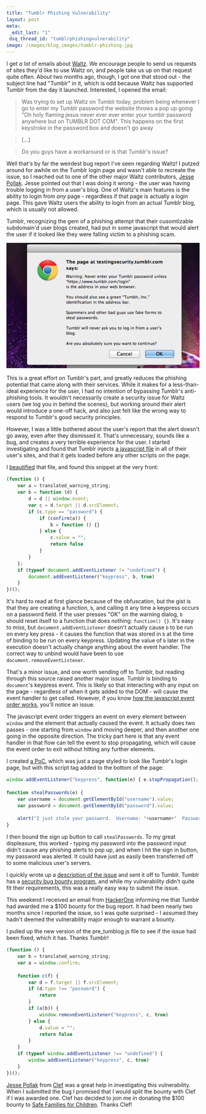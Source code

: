 ```yaml
--- 
title: "Tumblr Phishing Vulnerability"
layout: post
meta: 
 _edit_last: "1"
 dsq_thread_id: "tumblrphishingvulnerability"
image: /images/blog_images/tumblr-phishing.jpg
---
```


I get *a lot* of emails about [Waltz](https://getwaltz.com). We encourage people to send us requests of sites they'd like to use Waltz on, and people take us up on that request quite often. About two months ago, though, I got one that stood out - the subject line had "Tumblr" in it, which is odd because Waltz has supported Tumblr from the day it launched. Interested, I opened the email:

> Was trying to set up Waltz on Tumblr today, problem being whenever I go to enter my Tumblr password the website throws a pop up going "Oh holy flaming jesus never ever ever enter your tumblr password anywhere but on TUMBLR DOT COM". This happens on the first keystroke in the password box and doesn't go away 

> [...]

> Do you guys have a workaround or is that Tumblr's issue?

Well that's by far the weirdest bug report I've seen regarding Waltz! I putzed around for awhile on the Tumblr login page and wasn't able to recreate the issue, so I reached out to one of the other major Waltz contributors, [Jesse Pollak](https://jessepollak.me/). Jesse pointed out that I was doing it wrong - the user was having trouble logging in from a user's blog. One of Waltz's main features is the ability to login from *any* page - regardless if that page is actually a login page. This gave Waltz users the ability to login from an actual Tumblr blog, which is usually not allowed.

Tumblr, recognizing the gem of a phishing attempt that their cusomtizable subdomain'd user blogs created, had put in some javascript that would alert the user if it looked like they were falling victim to a phishing scam.

![Tumblr Alert](/images/blog_images/tumblr-alert.png)

This is a great effort on Tumblr's part, and greatly reduces the phishing potential that came along with their services. While it makes for a less-than-ideal experience for the user, I had no intention of bypassing Tumblr's anti-phishing tools. It wouldn't necessarily create a security issue for Waltz users (we log you in behind the scenes), but working around their alert would introduce a one-off hack, and also just felt like the wrong way to respond to Tumblr's good security principles.

However, I was a little bothered about the user's report that the alert doesn't go away, even after they dismissed it. That's unnecessary, sounds like a bug, and creates a very terrible experience for the user. I started investigating and found that Tumblr injects [a javascript file](https://assets.tumblr.com/assets/scripts/pre_tumblelog.js) in all of their user's sites, and that it gets loaded before any other scripts on the page.

I [beautified](https://jsbeautifier.org/) that file, and found this snippet at the very front:

```js
(function () {
    var a = translated_warning_string;
    var b = function (d) {
        d = d || window.event;
        var c = d.target || d.srcElement;
        if (c.type == "password") {
            if (confirm(a)) {
                b = function () {}
            } else {
                c.value = "";
                return false
            }
        }
    };
    if (typeof document.addEventListener != "undefined") {
        document.addEventListener("keypress", b, true)
    }
})();
```

It's hard to read at first glance because of the obfuscation, but the gist is that they are creating a function, `b`, and calling it any time a keypress occurs on a password field. If the user presses "OK" on the warning dialog, `b` should reset itself to a function that does nothing: `function() {}`. It's easy to miss, but `document.addEventListener` doesn't actually cause `b` to be run on every key press - it causes the function that was stored in `b` at the time of binding to be run on every keypress. Updating the value of `b` later in the execution doesn't actually change anything about the event handler. The correct way to unbind would have been to use `document.removeEventListener`.

That's a minor issue, and one worth sending off to Tumblr, but reading through this source raised another major issue. Tumblr is binding to `document`'s keypress event. This is likely so that interacting with any input on the page - regardless of when it gets added to the DOM - will cause the event handler to get called. However, if you know [how the javascript event order works](https://www.quirksmode.org/js/events_order.html), you'll notice an issue. 

The javascript event order triggers an event on every element between `window` and the element that actually caused the event. It actually does two passes - one starting from `window` and moving deeper, and then another one going in the opposite direction. The tricky part here is that any event handler in that flow can tell the event to stop propagating, which will cause the event order to exit without hitting any further elements.

I created [a PoC](https://testingsecurity.tumblr.com/), which was just a page styled to look like Tumblr's login page, but with this script tag added to the bottom of the page:

```js
window.addEventListener("keypress", function(e) { e.stopPropagation(); }, true);

function stealPasswords(e) { 
    var username = document.getElementById("username").value;
    var password = document.getElementById("password").value;
    
    alert("I just stole your password.  Username: "+username+"  Password: "+password);
}
```

I then bound the sign up button to call `stealPasswords`. To my great displeasure, this worked - typing my password into the password input didn't cause any phishing alerts to pop up, and when I hit the sign in button, my password was alerted. It could have just as easily been transferred off to some malicious user's servers.

I quickly wrote up a [description of the issue](https://gist.github.com/josephwegner/09a61efbe3ca6f378a44) and sent it off to Tumblr. Tumblr has a [security bug bounty program](https://www.tumblr.com/docs/en/bug_bounty), and while my vulnerability didn't quite fit their requirements, this was a really easy way to submit the issue.

This weekend I received an email from [HackerOne](https://hackerone.com/) informing me that Tumblr had awarded me a $100 bounty for the bug report. It had been nearly two months since I reported the issue, so I was quite surprised - I assumed they hadn't deemed the vulnerability major enough to warrant a bounty. 

I pulled up the new version of the pre_tumblog.js file to see if the issue had been fixed, which it has. Thanks Tumblr!

```js
(function () {
    var b = translated_warning_string;
    var a = window.confirm;

    function c(f) {
        var d = f.target || f.srcElement;
        if (d.type !== "password") {
            return
        }
        if (a(b)) {
            window.removeEventListener("keypress", c, true)
        } else {
            d.value = "";
            return false
        }
    }
    if (typeof window.addEventListener !== "undefined") {
        window.addEventListener("keypress", c, true)
    }
})();
```

<div class="alert alert-info"><a href="https://jessepollak.me/">Jesse Pollak</a> from <a href="https://getclef.com">Clef</a> was a great help in investigating this vulnerability. When I submitted the bug I promised that I would split the bounty with Clef if I was awarded one. Clef has decided to join me in donating the $100 bounty to <a href='https://www.safe-families.org/'>Safe Families for Children</a>. Thanks Clef!</div>

